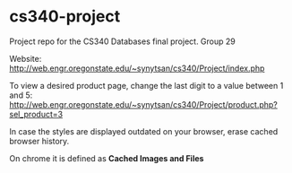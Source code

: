# cs340-project
Project repo for the CS340 Databases final project. Group 29

Website: http://web.engr.oregonstate.edu/~synytsan/cs340/Project/index.php

To view a desired product page, change the last digit to a value between 1 and 5:
http://web.engr.oregonstate.edu/~synytsan/cs340/Project/product.php?sel_product=3

In case the styles are displayed outdated on your browser, erase cached browser history.

On chrome it is defined as **Cached Images and Files**
